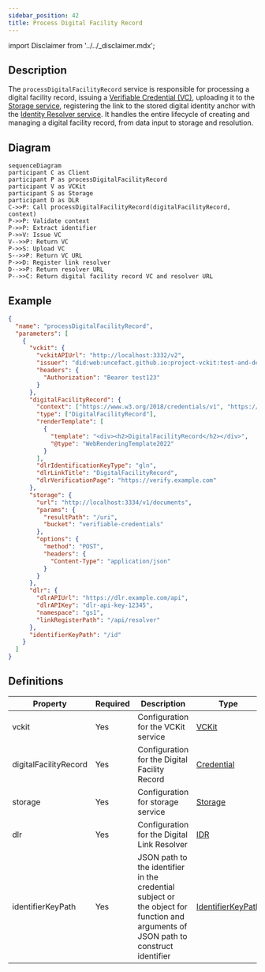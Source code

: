 ```yaml
---
sidebar_position: 42
title: Process Digital Facility Record
---
```


import Disclaimer from '../../\_disclaimer.mdx';

<Disclaimer />

## Description

The `processDigitalFacilityRecord` service is responsible for processing a digital facility record, issuing a [Verifiable Credential (VC)](https://uncefact.github.io/spec-untp/docs/specification/VerifiableCredentials), uploading it to the [Storage service](/docs/mock-apps/dependent-services/storage-service), registering the link to the stored digital identity anchor with the [Identity Resolver service](/docs/mock-apps/dependent-services/identity-resolution-service). It handles the entire lifecycle of creating and managing a digital facility record, from data input to storage and resolution.

## Diagram

```mermaid
sequenceDiagram
participant C as Client
participant P as processDigitalFacilityRecord
participant V as VCKit
participant S as Storage
participant D as DLR
C->>P: Call processDigitalFacilityRecord(digitalFacilityRecord, context)
P->>P: Validate context
P->>P: Extract identifier
P->>V: Issue VC
V-->>P: Return VC
P->>S: Upload VC
S-->>P: Return VC URL
P->>D: Register link resolver
D-->>P: Return resolver URL
P-->>C: Return digital facility record VC and resolver URL
```

## Example

```json
{
  "name": "processDigitalFacilityRecord",
  "parameters": [
    {
      "vckit": {
        "vckitAPIUrl": "http://localhost:3332/v2",
        "issuer": "did:web:uncefact.github.io:project-vckit:test-and-development",
        "headers": {
          "Authorization": "Bearer test123"
        }
      },
      "digitalFacilityRecord": {
        "context": ["https://www.w3.org/2018/credentials/v1", "https://gs1.org/voc/"],
        "type": ["DigitalFacilityRecord"],
        "renderTemplate": [
          {
            "template": "<div><h2>DigitalFacilityRecord</h2></div>",
            "@type": "WebRenderingTemplate2022"
          }
        ],
        "dlrIdentificationKeyType": "gln",
        "dlrLinkTitle": "DigitalFacilityRecord",
        "dlrVerificationPage": "https://verify.example.com"
      },
      "storage": {
        "url": "http://localhost:3334/v1/documents",
        "params": {
          "resultPath": "/uri",
          "bucket": "verifiable-credentials"
        },
        "options": {
          "method": "POST",
          "headers": {
            "Content-Type": "application/json"
          }
        }
      },
      "dlr": {
        "dlrAPIUrl": "https://dlr.example.com/api",
        "dlrAPIKey": "dlr-api-key-12345",
        "namespace": "gs1",
        "linkRegisterPath": "/api/resolver"
      },
      "identifierKeyPath": "/id"
    }
  ]
}
```

## Definitions

| Property              | Required | Description                                                                                                                         | Type                                                            |
| --------------------- | -------- | ----------------------------------------------------------------------------------------------------------------------------------- | --------------------------------------------------------------- |
| vckit                 | Yes      | Configuration for the VCKit service                                                                                                 | [VCKit](/docs/mock-apps/common/vckit)                           |
| digitalFacilityRecord | Yes      | Configuration for the Digital Facility Record                                                                                       | [Credential](/docs/mock-apps/common/credential)                 |
| storage               | Yes      | Configuration for storage service                                                                                                   | [Storage](/docs/mock-apps/common/storage)                       |
| dlr                   | Yes      | Configuration for the Digital Link Resolver                                                                                         | [IDR](/docs/mock-apps/common/idr)                               |
| identifierKeyPath     | Yes      | JSON path to the identifier in the credential subject or the object for function and arguments of JSON path to construct identifier | [IdentifierKeyPath](/docs/mock-apps/common/identifier-key-path) |

